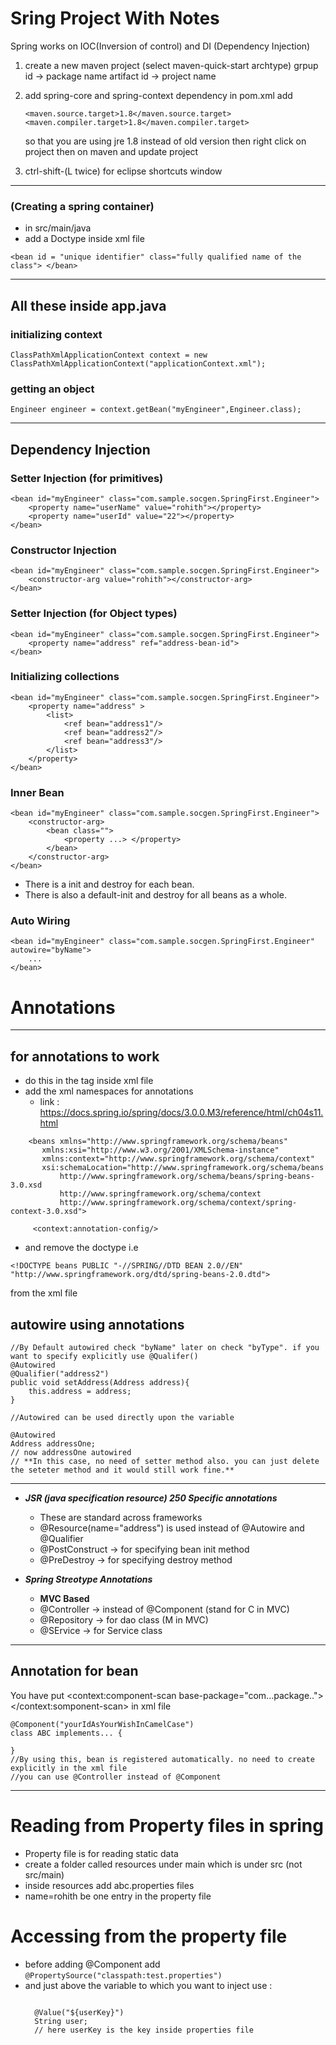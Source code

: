 # Sring Project With Notes

Spring works on IOC(Inversion of control) and DI (Dependency Injection)

1. create a new maven project (select maven-quick-start archtype)
	grpup id -> package name 
	artifact id -> project name

2. add spring-core and spring-context dependency in pom.xml
   add
    ~~~~
    <maven.source.target>1.8</maven.source.target>
    <maven.compiler.target>1.8</maven.compiler.target>
    ~~~~
	so that you are using jre 1.8 instead of old version
	then right click on project then on maven  and update project

3. ctrl-shift-(L twice) for eclipse shortcuts window

-----------------
### (Creating a spring container) 
- in src/main/java
- add a Doctype inside xml file 
~~~~
<bean id = "unique identifier" class="fully qualified name of the class"> </bean>	
~~~~

-------------------
## All these inside app.java
###  initializing context
~~~~
ClassPathXmlApplicationContext context = new ClassPathXmlApplicationContext("applicationContext.xml");
~~~~

### getting an object
~~~~
Engineer engineer = context.getBean("myEngineer",Engineer.class);
~~~~

-------------------
## Dependency Injection
### Setter Injection (for primitives)
~~~~
<bean id="myEngineer" class="com.sample.socgen.SpringFirst.Engineer">
	<property name="userName" value="rohith"></property>
	<property name="userId" value="22"></property>
</bean>        
~~~~

### Constructor Injection
~~~~
<bean id="myEngineer" class="com.sample.socgen.SpringFirst.Engineer">
	<constructor-arg value="rohith"></constructor-arg>
</bean>        
~~~~

### Setter Injection (for Object types)
~~~~
<bean id="myEngineer" class="com.sample.socgen.SpringFirst.Engineer">
    <property name="address" ref="address-bean-id">
</bean>        
~~~~

### Initializing collections 
~~~~
<bean id="myEngineer" class="com.sample.socgen.SpringFirst.Engineer">
    <property name="address" >
		<list>
			<ref bean="address1"/>
			<ref bean="address2"/>
			<ref bean="address3"/>
		</list>
	</property>
</bean>  

~~~~

### Inner Bean
~~~~
<bean id="myEngineer" class="com.sample.socgen.SpringFirst.Engineer">
    <constructor-arg>
		<bean class="">
			<property ...> </property>
		</bean>
	</constructor-arg>
</bean> 
~~~~

- There is a init and destroy for each bean.
- There is also a default-init and destroy for all beans as a whole.

### Auto Wiring
~~~~
<bean id="myEngineer" class="com.sample.socgen.SpringFirst.Engineer" autowire="byName">
    ...
</bean> 
~~~~

# Annotations
---------------------
## for annotations to work
- do this in the <span><beans></span>tag inside xml file
- add the xml namespaces for annotations
	- link : https://docs.spring.io/spring/docs/3.0.0.M3/reference/html/ch04s11.html


~~~~
	<beans xmlns="http://www.springframework.org/schema/beans"
	   xmlns:xsi="http://www.w3.org/2001/XMLSchema-instance"
       xmlns:context="http://www.springframework.org/schema/context"
       xsi:schemaLocation="http://www.springframework.org/schema/beans 
           http://www.springframework.org/schema/beans/spring-beans-3.0.xsd
           http://www.springframework.org/schema/context
           http://www.springframework.org/schema/context/spring-context-3.0.xsd">
               
     <context:annotation-config/>

 ~~~~


- and remove the doctype i.e 

~~~~
<!DOCTYPE beans PUBLIC "-//SPRING//DTD BEAN 2.0//EN"  "http://www.springframework.org/dtd/spring-beans-2.0.dtd">
~~~~

from the xml file

## autowire using annotations
~~~~
//By Default autowired check "byName" later on check "byType". if you want to specify explicitly use @Qualifer()
@Autowired
@Qualifier("address2")
public void setAddress(Address address){
	this.address = address;
}

//Autowired can be used directly upon the variable

@Autowired
Address addressOne;
// now addressOne autowired
// **In this case, no need of setter method also. you can just delete the seteter method and it would still work fine.**
~~~~

--------------------

- ***JSR (java specification resource) 250 Specific annotations***
  - These are standard across frameworks
  - @Resource(name="address") is used instead of @Autowire and @Qualifier
  - @PostConstruct -> for specifying bean init method
  - @PreDestroy -> for specifying  destroy method

-  ***Spring Streotype Annotations***
     - **MVC Based**
     - @Controller -> instead of @Component (stand for C in MVC)
     - @Repository -> for dao class (M in MVC)
     - @SErvice -> for Service class


--------------------

## Annotation for bean
You have put <span> <context:component-scan base-package="com...package.."></context:somponent-scan></span> in xml file
~~~~
@Component("yourIdAsYourWishInCamelCase")
class ABC implements... {

}
//By using this, bean is registered automatically. no need to create explicitly in the xml file
//you can use @Controller instead of @Component
~~~~


--------------------
# Reading from Property files in spring
- Property file is for reading static data 
- create a folder called resources under main which is under src (not src/main)
- inside resources add abc.properties files
- name=rohith be one entry in the property file

# Accessing from the property file
- before adding @Component add  `@PropertySource("classpath:test.properties") ` 
- and just above the variable to which you want to inject use :
  ~~~~
	
	@Value("${userKey}")
	String user;
	// here userKey is the key inside properties file
	~~~~

	

	
	








